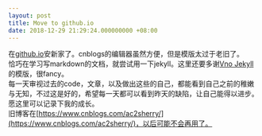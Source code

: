 ```yaml
---
layout: post
title: Move to github.io
date: 2018-12-29 21:29:24.000000000 +08:00
---
```


在[github.io](https://pages.github.com/)安新家了。cnblogs的编辑器虽然方便，但是模版太过于老旧了。  
恰巧在学习写markdown的文档，就尝试用一下jekyll。这里还要多谢[Vno Jekyll](https://github.com/onevcat/vno-jekyll)的模版，很fancy。  
每一天审视过去的code，文章，以及做出这些的自己，都能看到自己之前的稚嫩与无知，不过这是好的，希望每一天都可以看到昨天的缺陷，让自己能得以进步。  
愿这里可以记录下我的成长。  
旧博客在[https://www.cnblogs.com/ac2sherry/](https://www.cnblogs.com/ac2sherry/)，以后可能不会再用了。